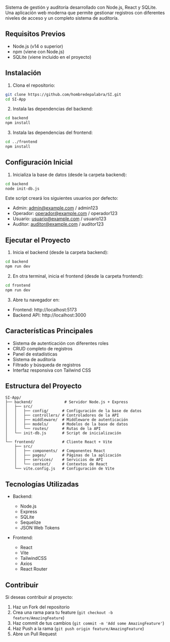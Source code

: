 

Sistema de gestión y auditoría desarrollado con Node.js, React y SQLite. Una aplicación web moderna que permite gestionar registros con diferentes niveles de acceso y un completo sistema de auditoría.

## Requisitos Previos

- Node.js (v14 o superior)
- npm (viene con Node.js)
- SQLite (viene incluido en el proyecto)

## Instalación

1. Clona el repositorio:
```bash
git clone https://github.com/hombredepalabra/SI.git
cd SI-App
```

2. Instala las dependencias del backend:
```bash
cd backend
npm install
```

3. Instala las dependencias del frontend:
```bash
cd ../frontend
npm install
```

## Configuración Inicial

1. Inicializa la base de datos (desde la carpeta backend):
```bash
cd backend
node init-db.js
```

Este script creará los siguientes usuarios por defecto:
- Admin: admin@example.com / admin123
- Operador: operador@example.com / operador123
- Usuario: usuario@example.com / usuario123
- Auditor: auditor@example.com / auditor123

## Ejecutar el Proyecto

1. Inicia el backend (desde la carpeta backend):
```bash
cd backend
npm run dev
```

2. En otra terminal, inicia el frontend (desde la carpeta frontend):
```bash
cd frontend
npm run dev
```

3. Abre tu navegador en:
- Frontend: http://localhost:5173
- Backend API: http://localhost:3000

## Características Principales

- Sistema de autenticación con diferentes roles
- CRUD completo de registros
- Panel de estadísticas
- Sistema de auditoría
- Filtrado y búsqueda de registros
- Interfaz responsiva con Tailwind CSS

## Estructura del Proyecto

```
SI-App/
├── backend/              # Servidor Node.js + Express
│   ├── src/
│   │   ├── config/      # Configuración de la base de datos
│   │   ├── controllers/ # Controladores de la API
│   │   ├── middleware/  # Middleware de autenticación
│   │   ├── models/      # Modelos de la base de datos
│   │   └── routes/      # Rutas de la API
│   └── init-db.js       # Script de inicialización
│
└── frontend/            # Cliente React + Vite
    ├── src/
    │   ├── components/  # Componentes React
    │   ├── pages/       # Páginas de la aplicación
    │   ├── services/    # Servicios de API
    │   └── context/     # Contextos de React
    └── vite.config.js   # Configuración de Vite
```

## Tecnologías Utilizadas

- Backend:
  - Node.js
  - Express
  - SQLite
  - Sequelize
  - JSON Web Tokens

- Frontend:
  - React
  - Vite
  - TailwindCSS
  - Axios
  - React Router

## Contribuir

Si deseas contribuir al proyecto:

1. Haz un Fork del repositorio
2. Crea una rama para tu feature (`git checkout -b feature/AmazingFeature`)
3. Haz commit de tus cambios (`git commit -m 'Add some AmazingFeature'`)
4. Haz Push a la rama (`git push origin feature/AmazingFeature`)
5. Abre un Pull Request
